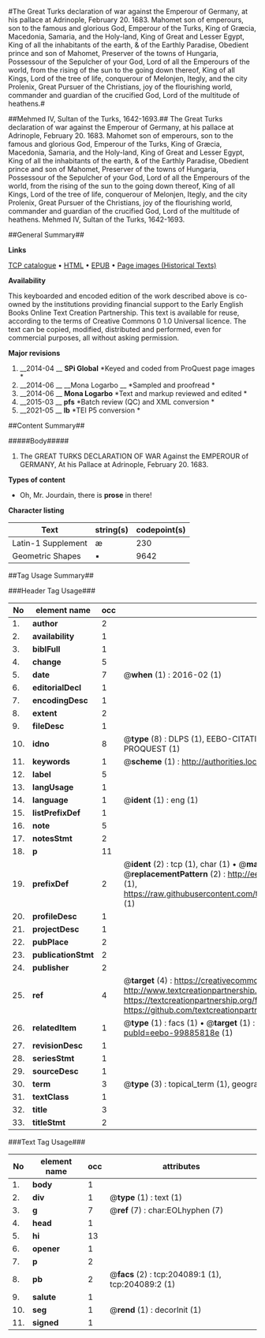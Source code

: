 #The Great Turks declaration of war against the Emperour of Germany, at his pallace at Adrinople, February 20. 1683. Mahomet son of emperours, son to the famous and glorious God, Emperour of the Turks, King of Græcia, Macedonia, Samaria, and the Holy-land, King of Great and Lesser Egypt, King of all the inhabitants of the earth, & of the Earthly Paradise, Obedient prince and son of Mahomet, Preserver of the towns of Hungaria, Possessour of the Sepulcher of your God, Lord of all the Emperours of the world, from the rising of the sun to the going down thereof, King of all Kings, Lord of the tree of life, conquerour of Melonjen, Itegly, and the city Prolenix, Great Pursuer of the Christians, joy of the flourishing world, commander and guardian of the crucified God, Lord of the multitude of heathens.#

##Mehmed IV, Sultan of the Turks, 1642-1693.##
The Great Turks declaration of war against the Emperour of Germany, at his pallace at Adrinople, February 20. 1683. Mahomet son of emperours, son to the famous and glorious God, Emperour of the Turks, King of Græcia, Macedonia, Samaria, and the Holy-land, King of Great and Lesser Egypt, King of all the inhabitants of the earth, & of the Earthly Paradise, Obedient prince and son of Mahomet, Preserver of the towns of Hungaria, Possessour of the Sepulcher of your God, Lord of all the Emperours of the world, from the rising of the sun to the going down thereof, King of all Kings, Lord of the tree of life, conquerour of Melonjen, Itegly, and the city Prolenix, Great Pursuer of the Christians, joy of the flourishing world, commander and guardian of the crucified God, Lord of the multitude of heathens.
Mehmed IV, Sultan of the Turks, 1642-1693.

##General Summary##

**Links**

[TCP catalogue](http://www.ota.ox.ac.uk/tcp/)  • 
[HTML](http://tei.it.ox.ac.uk/tcp/Texts-HTML/free/B26/B26438.html)  • 
[EPUB](http://tei.it.ox.ac.uk/tcp/Texts-EPUB/free/B26/B26438.epub) • 
[Page images (Historical Texts)](https://historicaltexts.jisc.ac.uk/eebo-99885818e)

**Availability**

This keyboarded and encoded edition of the work described above is co-owned by the
    institutions providing financial support to the Early English Books Online Text Creation
    Partnership. This text is available for reuse, according to the terms of  Creative Commons 0 1.0 Universal
    licence. The text can be copied, modified, distributed and performed, even for commercial
    purposes, all without asking permission.

**Major revisions**

1. __2014-04 __ __SPi Global__ *Keyed and coded from ProQuest page images *
1. __2014-06 __ __Mona Logarbo __ *Sampled and proofread *
1. __2014-06 __ __Mona Logarbo__ *Text and markup reviewed and edited *
1. __2015-03 __ __pfs__ *Batch review (QC) and XML conversion *
1. __2021-05 __ __lb__ *TEI P5 conversion *

##Content Summary##

#####Body#####

1. The GREAT TURKS DECLARATION OF WAR Against the EMPEROUR of GERMANY, At his Pallace at Adrinople, February 20. 1683.

**Types of content**

  * Oh, Mr. Jourdain, there is **prose** in there!

**Character listing**


|Text|string(s)|codepoint(s)|
|---|---|---|
|Latin-1 Supplement|æ|230|
|Geometric Shapes|▪|9642|

##Tag Usage Summary##

###Header Tag Usage###

|No|element name|occ|attributes|
|---|---|---|---|
|1.|__author__|2||
|2.|__availability__|1||
|3.|__biblFull__|1||
|4.|__change__|5||
|5.|__date__|7| @__when__ (1) : 2016-02 (1)|
|6.|__editorialDecl__|1||
|7.|__encodingDesc__|1||
|8.|__extent__|2||
|9.|__fileDesc__|1||
|10.|__idno__|8| @__type__ (8) : DLPS (1), EEBO-CITATION (1), VID (1), EEBO-PROQUEST (1), STC (3), PROQUEST (1)|
|11.|__keywords__|1| @__scheme__ (1) : http://authorities.loc.gov/ (1)|
|12.|__label__|5||
|13.|__langUsage__|1||
|14.|__language__|1| @__ident__ (1) : eng (1)|
|15.|__listPrefixDef__|1||
|16.|__note__|5||
|17.|__notesStmt__|2||
|18.|__p__|11||
|19.|__prefixDef__|2| @__ident__ (2) : tcp (1), char (1)  •  @__matchPattern__ (2) : ([0-9\-]+):([0-9IVX]+) (1), (.+) (1)  •  @__replacementPattern__ (2) : http://eebo.chadwyck.com/downloadtiff?vid=$1&page=$2 (1), https://raw.githubusercontent.com/textcreationpartnership/Texts/master/tcpchars.xml#$1 (1)|
|20.|__profileDesc__|1||
|21.|__projectDesc__|1||
|22.|__pubPlace__|2||
|23.|__publicationStmt__|2||
|24.|__publisher__|2||
|25.|__ref__|4| @__target__ (4) : https://creativecommons.org/publicdomain/zero/1.0/ (1), http://www.textcreationpartnership.org/docs/. (1), https://textcreationpartnership.org/faq/#faq05 (1), https://github.com/textcreationpartnership (1)|
|26.|__relatedItem__|1| @__type__ (1) : facs (1)  •  @__target__ (1) : https://data.historicaltexts.jisc.ac.uk/view?pubId=eebo-99885818e (1)|
|27.|__revisionDesc__|1||
|28.|__seriesStmt__|1||
|29.|__sourceDesc__|1||
|30.|__term__|3| @__type__ (3) : topical_term (1), geographic_name (2)|
|31.|__textClass__|1||
|32.|__title__|3||
|33.|__titleStmt__|2||


###Text Tag Usage###

|No|element name|occ|attributes|
|---|---|---|---|
|1.|__body__|1||
|2.|__div__|1| @__type__ (1) : text (1)|
|3.|__g__|7| @__ref__ (7) : char:EOLhyphen (7)|
|4.|__head__|1||
|5.|__hi__|13||
|6.|__opener__|1||
|7.|__p__|2||
|8.|__pb__|2| @__facs__ (2) : tcp:204089:1 (1), tcp:204089:2 (1)|
|9.|__salute__|1||
|10.|__seg__|1| @__rend__ (1) : decorInit (1)|
|11.|__signed__|1||
